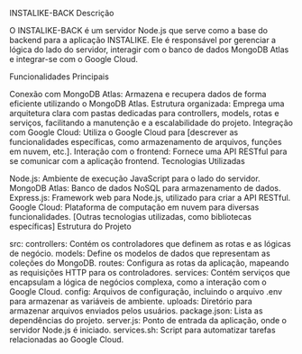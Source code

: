 INSTALIKE-BACK
Descrição

O INSTALIKE-BACK é um servidor Node.js que serve como a base do backend para a aplicação INSTALIKE. Ele é responsável por gerenciar a lógica do lado do servidor, interagir com o banco de dados MongoDB Atlas e integrar-se com o Google Cloud.

Funcionalidades Principais

Conexão com MongoDB Atlas: Armazena e recupera dados de forma eficiente utilizando o MongoDB Atlas.
Estrutura organizada: Emprega uma arquitetura clara com pastas dedicadas para controllers, models, rotas e serviços, facilitando a manutenção e a escalabilidade do projeto.
Integração com Google Cloud: Utiliza o Google Cloud para [descrever as funcionalidades específicas, como armazenamento de arquivos, funções em nuvem, etc.].
Interação com o frontend: Fornece uma API RESTful para se comunicar com a aplicação frontend.
Tecnologias Utilizadas

Node.js: Ambiente de execução JavaScript para o lado do servidor.
MongoDB Atlas: Banco de dados NoSQL para armazenamento de dados.
Express.js: Framework web para Node.js, utilizado para criar a API RESTful.
Google Cloud: Plataforma de computação em nuvem para diversas funcionalidades.
[Outras tecnologias utilizadas, como bibliotecas específicas]
Estrutura do Projeto

src:
controllers: Contém os controladores que definem as rotas e as lógicas de negócio.
models: Define os modelos de dados que representam as coleções do MongoDB.
routes: Configura as rotas da aplicação, mapeando as requisições HTTP para os controladores.
services: Contém serviços que encapsulam a lógica de negócios complexa, como a interação com o Google Cloud.
config: Arquivos de configuração, incluindo o arquivo .env para armazenar as variáveis de ambiente.
uploads: Diretório para armazenar arquivos enviados pelos usuários.
package.json: Lista as dependências do projeto.
server.js: Ponto de entrada da aplicação, onde o servidor Node.js é iniciado.
services.sh: Script para automatizar tarefas relacionadas ao Google Cloud.
